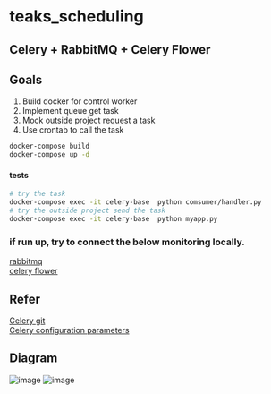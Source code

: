 # teaks_scheduling

## Celery + RabbitMQ + Celery Flower

## Goals
1. Build docker for control worker
2. Implement queue get task
3. Mock outside project request a task
4. Use crontab to call the task

```bash
docker-compose build
docker-compose up -d
```

#### tests
```bash
# try the task
docker-compose exec -it celery-base  python comsumer/handler.py
# try the outside project send the task
docker-compose exec -it celery-base  python myapp.py
```

### if run up, try to connect the below monitoring locally.
[rabbitmq](http://localhost:15672/#/connections)  
[celery flower](http://localhost:5555/flower/dashboard)


## Refer
[Celery git](https://github.com/celery/celery)  
[Celery configuration parameters](https://docs.celeryq.dev/en/stable/userguide/configuration.html#std-setting-beat_schedule) 

## Diagram
![image](https://user-images.githubusercontent.com/52973591/230785799-bbc76e41-1911-4108-b766-d91e53853844.png)
![image](https://user-images.githubusercontent.com/52973591/230785851-7b0bf229-930b-493f-bcf7-e43ec0d7cf1b.png)

